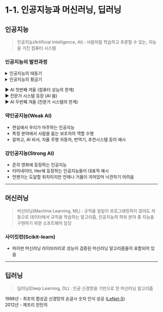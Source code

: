 # 1-1. 인공지능과 머신러닝, 딥러닝

## 인공지능

>인공지능(Artificial Intelligence, AI) : 사람처럼 학습하고 추론할 수 있는, 지능을 가진 컴퓨터 시스템

### 인공지능의 발전과정

<details><summary>인공지능의 태동기
</summary>
1943년 - 뇌의 뉴런 개념 최초 등장</br>
1950년 - 튜링 테스트 발표</br>
1956년 - 다트머스 AI 컨퍼런스에서 인공지능 긍정적 전망
</details>

<details><summary>인공지능의 황금기
</summary>
1957년 - 퍼셉트론 발표</br>
1959년 - 뉴런 기능에 대한 깊 연구
</details>

▶ AI 첫번째 겨울 (컴퓨터 성능의 한계)</br>
▶ 전문가 시스템 등장 (AI 붐)</br>
▶ AI 두번째 겨울 (전문가 시스템의 한계)

### 약인공지능(Weak AI)
- 현실에서 우리가 마주하는 인공지능
- 특정 분야에서 사람을 돕는 보조자의 역할 수행
- 알파고, AI 비서, 자율 주행 자동차, 번역기, 추천시스템 등이 예시

### 강인공지능(Strong AI)
- 흔히 영화에 등장하는 인공지능
- 터미네이터, Her에 등장하는 인공지능들이 대표적 예시
- 언젠가는 도달할 위치이지만 언제나 거품이 끼어있어 낙관하기 어려움

---

## 머신러닝
>머신러닝(Machine Learning, ML) : 규칙을 일일이 프로그래밍하지 않아도 자동으로 데이터에서 규칙을 학습하는 알고리즘, 인공지능의 하위 분야 중 지능을 구현하기 위한 소프트웨어 담당

### 사이킷런(Scikit-learn)
- 파이썬 머신러닝 라이브러리로 성능이 검증된 머신러닝 알고리즘들이 포함되어 있음

---

## 딥러닝
>딥러닝(Deep Learning, DL) : 인공 신경망을 기반으로 한 머신러닝 알고리즘

1988년 - 최초의 합성곱 신경망의 손글시 숫자 인식 성공 ([LeNet-5](https://velog.io/@lighthouse97/LeNet-5%EC%9D%98-%EC%9D%B4%ED%95%B4))</br>
2012년 - 제프리 힌턴의 
